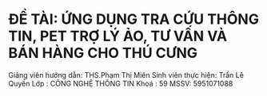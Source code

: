 # ĐỀ TÀI: ỨNG DỤNG TRA CỨU THÔNG TIN, PET TRỢ LÝ ẢO, TƯ VẤN VÀ BÁN HÀNG CHO THÚ CƯNG 
Giảng viên hướng dẫn: THS.Phạm Thị Miên
Sinh viên thực hiện: Trần Lê Quyền
Lớp : CÔNG NGHỆ THÔNG TIN
Khoá : 59
MSSV: 5951071088
